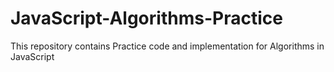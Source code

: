 # JavaScript-Algorithms-Practice
This repository contains Practice code and implementation for Algorithms in JavaScript
